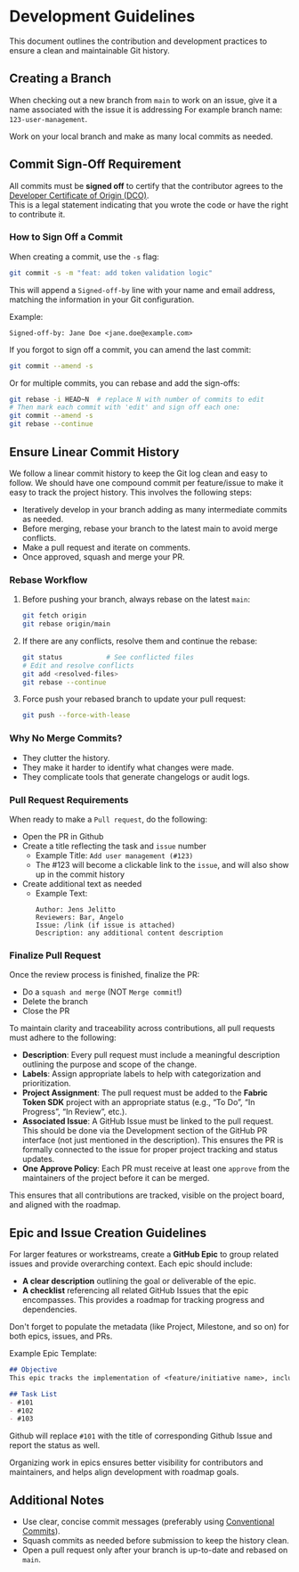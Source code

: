 # Development Guidelines

This document outlines the contribution and development practices to ensure a clean and maintainable Git history.

## Creating a Branch

When checking out a new branch from `main` to work on an issue, give it a name associated with the issue it is addressing
For example branch name: `123-user-management`.

Work on your local branch and make as many local commits as needed.

## Commit Sign-Off Requirement

All commits must be **signed off** to certify that the contributor agrees to the [Developer Certificate of Origin (DCO)](https://developercertificate.org/).  
This is a legal statement indicating that you wrote the code or have the right to contribute it.

### How to Sign Off a Commit

When creating a commit, use the `-s` flag:

```bash
git commit -s -m "feat: add token validation logic"
```

This will append a `Signed-off-by` line with your name and email address, matching the information in your Git configuration.

Example:

```
Signed-off-by: Jane Doe <jane.doe@example.com>
```

If you forgot to sign off a commit, you can amend the last commit:

```bash
git commit --amend -s
```

Or for multiple commits, you can rebase and add the sign-offs:

```bash
git rebase -i HEAD~N  # replace N with number of commits to edit
# Then mark each commit with 'edit' and sign off each one:
git commit --amend -s
git rebase --continue
```

## Ensure Linear Commit History

We follow a linear commit history to keep the Git log clean and easy to follow. 
We should have one compound commit per feature/issue to make it easy to track the project history.
This involves the following steps:
- Iteratively develop in your branch adding as many intermediate commits as needed.
- Before merging, rebase your branch to the latest main to avoid merge conflicts.
- Make a pull request and iterate on comments.
- Once approved, squash and merge your PR.
### Rebase Workflow

1. Before pushing your branch, always rebase on the latest `main`:

   ```bash
   git fetch origin
   git rebase origin/main
   ```

2. If there are any conflicts, resolve them and continue the rebase:

   ```bash
   git status           # See conflicted files
   # Edit and resolve conflicts
   git add <resolved-files>
   git rebase --continue
   ```

3. Force push your rebased branch to update your pull request:

   ```bash
   git push --force-with-lease
   ```

### Why No Merge Commits?

- They clutter the history.
- They make it harder to identify what changes were made.
- They complicate tools that generate changelogs or audit logs.


### Pull Request Requirements

When ready to make a `Pull request`, do the following:
- Open the PR in Github
- Create a title reflecting the task and `issue` number
  - Example Title: `Add user management (#123)`
  - The #123 will become a clickable link to the `issue`, and will also show up in the commit history
- Create additional text as needed
    - Example Text:
       ```
       Author: Jens Jelitto
       Reviewers: Bar, Angelo
       Issue: /link (if issue is attached)
       Description: any additional content description
       ```  

### Finalize Pull Request

Once the review process is finished, finalize the PR:
- Do a `squash and merge` (NOT `Merge commit`!)
- Delete the branch
- Close the PR

To maintain clarity and traceability across contributions, all pull requests must adhere to the following:

- **Description**: Every pull request must include a meaningful description outlining the purpose and scope of the change.
- **Labels**: Assign appropriate labels to help with categorization and prioritization.
- **Project Assignment**: The pull request must be added to the **Fabric Token SDK** project with an appropriate status (e.g., “To Do”, “In Progress”, “In Review”, etc.).
- **Associated Issue**: A GitHub Issue must be linked to the pull request.
  This should be done via the Development section of the GitHub PR interface (not just mentioned in the description).
  This ensures the PR is formally connected to the issue for proper project tracking and status updates.
- **One Approve Policy**: Each PR must receive at least one `approve` from the maintainers of the project before it can be merged.

This ensures that all contributions are tracked, visible on the project board, and aligned with the roadmap.

## Epic and Issue Creation Guidelines

For larger features or workstreams, create a **GitHub Epic** to group related issues and provide overarching context. Each epic should include:

- **A clear description** outlining the goal or deliverable of the epic.
- **A checklist** referencing all related GitHub Issues that the epic encompasses. This provides a roadmap for tracking progress and dependencies.

Don't forget to populate the metadata (like Project, Milestone, and so on) for both epics, issues, and PRs.

Example Epic Template:

```markdown
## Objective
This epic tracks the implementation of <feature/initiative name>, including all tasks required for completion.

## Task List
- #101
- #102
- #103
```
Github will replace `#101` with the title of corresponding Github Issue and report the status as well.


Organizing work in epics ensures better visibility for contributors and maintainers, and helps align development with roadmap goals.

## Additional Notes

- Use clear, concise commit messages (preferably using [Conventional Commits](https://www.conventionalcommits.org/en/v1.0.0/)).
- Squash commits as needed before submission to keep the history clean.
- Open a pull request only after your branch is up-to-date and rebased on `main`.